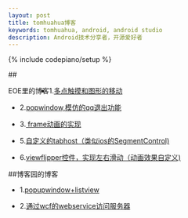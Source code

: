 ```yaml
---
layout: post
title: tomhuahua博客
keywords: tomhuahua, android, android studio
description: Android技术分享者，开源爱好者
---
```

{% include codepiano/setup %}

##<div style="float:left;">EOE里的博客</div>
* 1.[多点触摸和图形的移动](http://www.eoeandroid.com/thread-550007-1-1.html)

* 2.[popwindow,模仿的qq退出功能](http://www.eoeandroid.com/thread-549820-1-1.html)

* 3.[ frame动画的实现](http://www.eoeandroid.com/thread-549644-1-1.html)

* 5.[自定义的tabhost（类似ios的SegmentControl)](http://www.eoeandroid.com/thread-549463-1-1.html)

* 6.[viewflipper控件，实现左右滑动（动画效果自定义)](http://www.eoeandroid.com/thread-549434-1-1.html)

##博客园的博客
* 1.[popupwindow+listview](http://www.cnblogs.com/llh0204/p/3844091.html)

* 2.[通过wcf的webservice访问服务器](http://www.cnblogs.com/llh0204/p/3842669.html)






